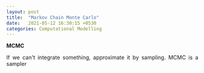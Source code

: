 ```yaml
---
layout: post
title:  "Markov Chain Monte Carlo"
date:   2021-05-12 16:30:15 +0530
categories: Computational Modelling
---
```


**MCMC**
<p style="text-align:justify">
If we can't integrate something, approximate it by sampling.
MCMC is a sampler </p>
